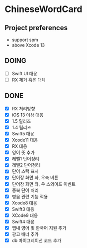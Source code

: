 # ChineseWordCard

## Project preferences
- support spm
- above Xcode 13

## DOING
- [ ] Swift UI 대응
- [ ] RX 제거 혹은 대체

## DONE
- [x] RX 처리방향
- [x] iOS 13 이상 대응
- [x] 1.5 릴리즈
- [x] 1.4 릴리즈
- [x] Swift5 대응
- [x] Xcode11 대응
- [x] RX 대응
- [x] 영어 뜻 추가
- [x] 레벨1 단어정리
- [x] 레벨2 단어정리
- [x] 단어 스택 표시
- [x] 단어장 화면 좌, 우측 버튼
- [x] 단어장 화면 좌, 우 스와이프 이벤트
- [x] 중복 단어 처리
- [x] 병음 관련 기능 적용
- [x] Xcode8 대응
- [x] Swift3 대응
- [x] XCode9 대응
- [x] Swift4 대응
- [x] 앱내 영어 및 한국어 지원 추가
- [x] 광고 배너 추가 
- [x] db 마이그레이션 코드 추가
